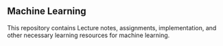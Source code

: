 ## Machine Learning
This repository contains Lecture notes, assignments, implementation, and other necessary learning resources for machine learning.
